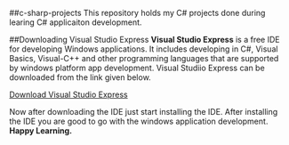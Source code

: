 ##c-sharp-projects
This repository holds my C\# projects done during learing C\# applicaiton development.

##Downloading Visual Studio Express
**Visual Studio Express** is a free IDE for developing Windows applications. It includes developing in C\#, Visual Basics, Visual-C\+\+ and other programming languages that are supported by windows platform app development. Visual Studiio Express can be downloaded from the link given below. 

[Download Visual Studio Express](https://www.visualstudio.com/en-us/downloads/download-visual-studio-vs.aspx) 

Now after downloading the IDE just start installing the IDE. After installing the IDE you are good to go with the windows application development. **Happy Learning.**
